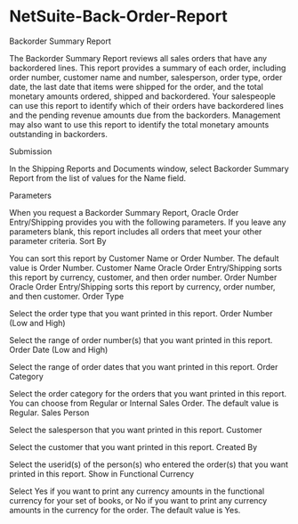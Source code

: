 # NetSuite-Back-Order-Report

Backorder Summary Report

The Backorder Summary Report reviews all sales orders that have any backordered lines. This report provides a summary of each order, including order number, customer name and number, salesperson, order type, order date, the last date that items were shipped for the order, and the total monetary amounts ordered, shipped and backordered.
Your salespeople can use this report to identify which of their orders have backordered lines and the pending revenue amounts due from the backorders. Management may also want to use this report to identify the total monetary amounts outstanding in backorders.


Submission

In the Shipping Reports and Documents window, select Backorder Summary Report from the list of values for the Name field.

Parameters

When you request a Backorder Summary Report, Oracle Order Entry/Shipping provides you with the following parameters. If you leave any parameters blank, this report includes all orders that meet your other parameter criteria.
Sort By

You can sort this report by Customer Name or Order Number. The default value is Order Number.
Customer Name	Oracle Order Entry/Shipping sorts this report by currency, customer, and then order number.
Order Number	Oracle Order Entry/Shipping sorts this report by currency, order number, and then customer.
Order Type

Select the order type that you want printed in this report.
Order Number (Low and High)

Select the range of order number(s) that you want printed in this report.
Order Date (Low and High)

Select the range of order dates that you want printed in this report.
Order Category

Select the order category for the orders that you want printed in this report. You can choose from Regular or Internal Sales Order. The default value is Regular.
Sales Person

Select the salesperson that you want printed in this report.
Customer

Select the customer that you want printed in this report.
Created By

Select the userid(s) of the person(s) who entered the order(s) that you want printed in this report.
Show in Functional Currency

Select Yes if you want to print any currency amounts in the functional currency for your set of books, or No if you want to print any currency amounts in the currency for the order. The default value is Yes.
